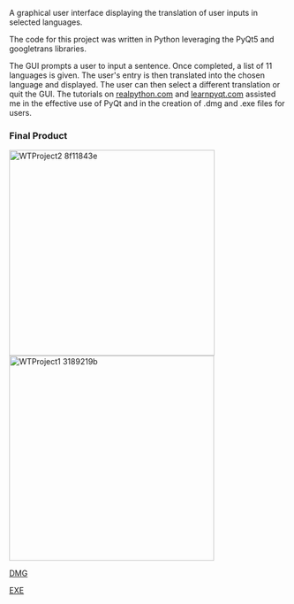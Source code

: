 A graphical user interface displaying the translation of user inputs in selected languages.

The code for this project was written in Python leveraging the PyQt5 and googletrans libraries. 

The GUI prompts a user to input a sentence. Once completed, a list of 11 languages is given. The user's entry is then translated into the chosen language and displayed. The user can then select a different translation or quit the GUI. The tutorials on [realpython.com](https://realpython.com/python-pyqt-gui-calculator/) and [learnpyqt.com](https://www.pythonguis.com/pyqt-tutorial/) assisted me in the effective use of PyQt and in the creation of .dmg and .exe files for users.

### Final Product

<img width="372" alt="WTProject2 8f11843e" src="https://user-images.githubusercontent.com/63558019/184507271-9a181411-047a-46c2-acc8-bb1bab293198.png">
<img width="371" alt="WTProject1 3189219b" src="https://user-images.githubusercontent.com/63558019/184507267-2d3e092a-48f7-43ab-86df-86240f8cb359.png">

[DMG](https://www.dropbox.com/s/n2oyjxq020gr28j/WT.dmg?dl=0)

[EXE](https://www.dropbox.com/s/q67xo0qzvknsmp1/WT.exe?dl=0)